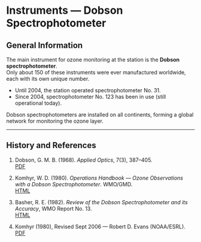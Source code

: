 # Instruments — Dobson Spectrophotometer

## General Information

The main instrument for ozone monitoring at the station is the **Dobson spectrophotometer**.  
Only about 150 of these instruments were ever manufactured worldwide, each with its own unique number.

- Until 2004, the station operated spectrophotometer No. 31.  
- Since 2004, spectrophotometer No. 123 has been in use (still operational today).  

Dobson spectrophotometers are installed on all continents, forming a global network for monitoring the ozone layer.

---

## History and References

1. Dobson, G. M. B. (1968). _Applied Optics_, 7(3), 387–405.  
   [PDF](http://www.esrl.noaa.gov/gmd/ozwv/dobson/papers/Applied_Optics_v7_1968.pdf)

2. Komhyr, W. D. (1980). _Operations Handbook — Ozone Observations with a Dobson Spectrophotometer_. WMO/GMD.  
   [HTML](https://gml.noaa.gov/ozwv/dobson/papers/report6/report6.html)

3. Basher, R. E. (1982). _Review of the Dobson Spectrophotometer and its Accuracy_, WMO Report No. 13.  
   [HTML](https://gml.noaa.gov/ozwv/dobson/papers/report13/report13.html)

4. Komhyr (1980), Revised Sept 2006 — Robert D. Evans (NOAA/ESRL).  
   [PDF](https://www.o3soft.eu/dobsonweb/messages/revisedNo6NewFigsA.pdf)
